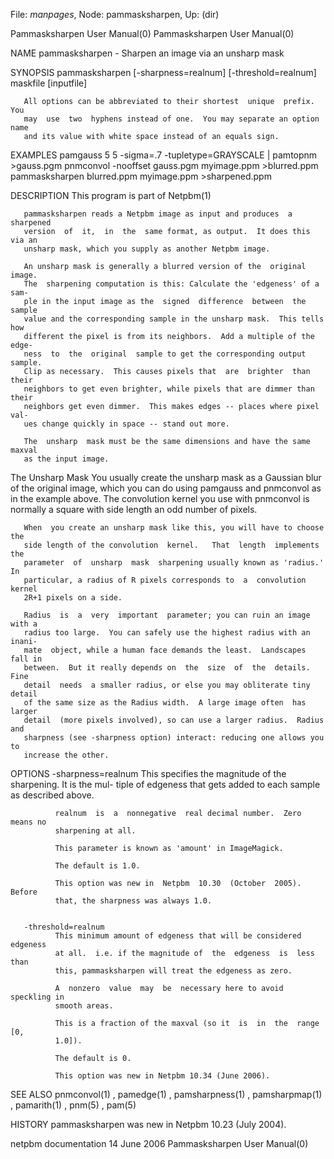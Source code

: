File: *manpages*,  Node: pammasksharpen,  Up: (dir)

Pammasksharpen User Manual(0)                    Pammasksharpen User Manual(0)



NAME
       pammasksharpen - Sharpen an image via an unsharp mask


SYNOPSIS
       pammasksharpen   [-sharpness=realnum]   [-threshold=realnum]   maskfile
       [inputfile]

       All options can be abbreviated to their shortest  unique  prefix.   You
       may  use  two  hyphens instead of one.  You may separate an option name
       and its value with white space instead of an equals sign.


EXAMPLES
          pamgauss 5 5 -sigma=.7 -tupletype=GRAYSCALE | pamtopnm >gauss.pgm
          pnmconvol -nooffset gauss.pgm myimage.ppm >blurred.ppm
          pammasksharpen blurred.ppm myimage.ppm >sharpened.ppm



DESCRIPTION
       This program is part of Netpbm(1)

       pammasksharpen reads a Netpbm image as input and produces  a  sharpened
       version  of  it,  in  the  same format, as output.  It does this via an
       unsharp mask, which you supply as another Netpbm image.

       An unsharp mask is generally a blurred version of the  original  image.
       The  sharpening computation is this: Calculate the 'edgeness' of a sam-
       ple in the input image as the  signed  difference  between  the  sample
       value and the corresponding sample in the unsharp mask.  This tells how
       different the pixel is from its neighbors.  Add a multiple of the edge-
       ness  to  the  original  sample to get the corresponding output sample.
       Clip as necessary.  This causes pixels that  are  brighter  than  their
       neighbors to get even brighter, while pixels that are dimmer than their
       neighbors get even dimmer.  This makes edges -- places where pixel val-
       ues change quickly in space -- stand out more.

       The  unsharp  mask must be the same dimensions and have the same maxval
       as the input image.


   The Unsharp Mask
       You usually create the unsharp mask as a Gaussian blur of the  original
       image,  which you can do using pamgauss and pnmconvol as in the example
       above.  The convolution kernel you use with  pnmconvol  is  normally  a
       square with side length an odd number of pixels.

       When  you create an unsharp mask like this, you will have to choose the
       side length of the convolution  kernel.   That  length  implements  the
       parameter  of  unsharp  mask  sharpening usually known as 'radius.'  In
       particular, a radius of R pixels corresponds to  a  convolution  kernel
       2R+1 pixels on a side.

       Radius  is  a  very  important  parameter; you can ruin an image with a
       radius too large.  You can safely use the highest radius with an inani-
       mate  object, while a human face demands the least.  Landscapes fall in
       between.  But it really depends on  the  size  of  the  details.   Fine
       detail  needs  a smaller radius, or else you may obliterate tiny detail
       of the same size as the Radius width.  A large image often  has  larger
       detail  (more pixels involved), so can use a larger radius.  Radius and
       sharpness (see -sharpness option) interact: reducing one allows you  to
       increase the other.


OPTIONS
       -sharpness=realnum
              This  specifies the magnitude of the sharpening.  It is the mul-
              tiple of edgeness that gets added to each  sample  as  described
              above.

              realnum  is  a  nonnegative  real decimal number.  Zero means no
              sharpening at all.

              This parameter is known as 'amount' in ImageMagick.

              The default is 1.0.

              This option was new in  Netpbm  10.30  (October  2005).   Before
              that, the sharpness was always 1.0.


       -threshold=realnum
              This minimum amount of edgeness that will be considered edgeness
              at all.  i.e. if the magnitude of  the  edgeness  is  less  than
              this, pammasksharpen will treat the edgeness as zero.

              A  nonzero  value  may  be  necessary here to avoid speckling in
              smooth areas.

              This is a fraction of the maxval (so it  is  in  the  range  [0,
              1.0]).

              The default is 0.

              This option was new in Netpbm 10.34 (June 2006).




SEE ALSO
       pnmconvol(1)   ,   pamedge(1)  ,  pamsharpness(1)  ,  pamsharpmap(1)  ,
       pamarith(1) , pnm(5) , pam(5)




HISTORY
       pammasksharpen was new in Netpbm 10.23 (July 2004).



netpbm documentation             14 June 2006    Pammasksharpen User Manual(0)
